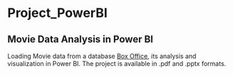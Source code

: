 # Project_PowerBI
## Movie Data Analysis in Power BI
Loading Movie data from a database [Box Office](https://www.boxofficemojo.com/year/world/2019), its analysis and visualization in Power BI.
The project is available in .pdf and .pptx formats. 
